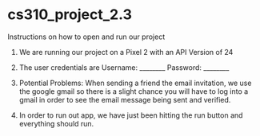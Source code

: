 # cs310_project_2.3

Instructions on how to open and run our project

1. We are running our project on a Pixel 2 with an API Version of 24

2. The user credentials are Username: ________ Password: ________

3. Potential Problems:
             When sending a friend the email invitation, we use the google gmail so there is a slight chance
             you will have to log into a gmail in order to see the email message being sent and verified. 

5. In order to run out app, we have just been hitting the run button and everything should run. 
